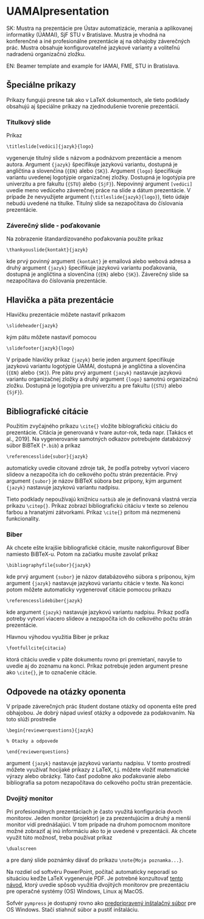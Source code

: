 # UAMAIpresentation

SK: Mustra na prezentácie pre Ústav automatizácie, merania a aplikovanej informatiky (ÚAMAI), SjF STU v Bratislave. Mustra je vhodná na konferenčné a iné profesionálne prezentácie aj na obhajoby záverečných prác. Mustra obsahuje konfigurovateľné jazykové varianty a voliteľnú nadradenú organizačnú zložku.

EN: Beamer template and example for IAMAI, FME, STU in Bratislava.


## Špeciálne príkazy

Príkazy fungujú presne tak ako v LaTeX dokumentoch, ale tieto podklady obsahujú aj špeciálne príkazy na zjednodušenie tvorenie prezentácií. 

### Titulkový slide

Príkaz
```
\titleslide[vedúci]{jazyk}{logo}
```
vygeneruje titulný slide s názvom a podnázvom prezentácie a menom autora. Argument `{jazyk}` špecifikuje jazykovú variantu, dostupná je angličtina a slovenčina (`{EN}` alebo `{SK}`). Argument `{logo}` špecifikuje variantu uvedenej logotýpie organizačnej zložky. Dostupná je logotýpia pre univerzitu a pre fakultu  (`{STU}` alebo `{SjF}`). Nepovinný argument `[vedúci]` uvedie meno vedúceho záverečnej práce na slide a dátum prezentácie. V prípade že nevyužijete argument (`\titleslide{jazyk}{logo}`), tieto údaje nebudú uvedené na titulke.  Titulný slide sa nezapočítava do číslovania prezentácie.

### Záverečný slide - poďakovanie

Na zobrazenie štandardizovaného poďakovania použite príkaz
```
\thankyouslide{kontakt}{jazyk}
```
kde prvý povinný argument `{kontakt}` je emailová alebo webová adresa a druhý argument `{jazyk}` špecifikuje jazykovú variantu poďakovania, dostupná je angličtina a slovenčina (`{EN}` alebo `{SK}`). Záverečný slide sa nezapočítava do číslovania prezentácie.

## Hlavička a päta prezentácie

Hlavičku prezentácie môžete nastaviť príkazom 
```
\slideheader{jazyk}
```
kým pätu môžete nastaviť pomocou 
```
\slidefooter{jazyk}{logo}   
```
V prípade hlavičky príkaz  `{jazyk}` berie jeden argument špecifikuje jazykovú variantu logotýpie ÚAMAI, dostupná je angličtina a slovenčina (`{EN}` alebo `{SK}`). Pre pätu prvý argument  `{jazyk}` nastavuje jazykovú variantu organizačnej zložky a druhý argument `{logo}` samotnú organizačnú zložku. Dostupná je logotýpia pre univerzitu a pre fakultu  (`{STU}` alebo `{SjF}`). 

## Bibliografické citácie

Použitím zvyčajného príkazu `\cite{}` vložíte biblografickú citáciu do prezentácie. Citácia je generovaná v tvare autor-rok, teda napr. [Takács et al., 2019]. Na vygenerovanie samotných odkazov potrebujete databázový súbor BiBTeX (`*.bib`) a príkaz
```
\referencesslide{subor}{jazyk}
```
automaticky uvedie citované zdroje tak, že podľa potreby vytvorí viacero slideov a nezapočíta ich do celkového počtu strán prezentácie. Prvý argument `{subor}` je názov BiBTeX súbora bez prípony, kým argument  `{jazyk}` nastavuje jazykovú variantu nadpisu.

Tieto podklady nepoužívajú knižnicu `natbib` ale je definovaná vlastná verzia príkazu `\citep{}`. Príkaz zobrazí bibliografickú citáciu v texte so zelenou farbou a hranatými zátvorkami. Príkaz `\cite{}` pritom má nezmenenú funkcionality.

### Biber

Ak chcete ešte krajšie bibliografické citácie, musíte nakonfigurovať Biber namiesto BiBTeX-u. Potom na začiatku musíte zavolať príkaz
```
\bibliographyfile{subor}{jazyk}
```
kde prvý argument `{subor}` je názov databázového súbora s príponou, kým argument  `{jazyk}` nastavuje jazykovú variantu citácie v texte. Na konci potom môžete automaticky vygenerovať citácie pomocou príkazu
```
\referencesslidebiber{jazyk}
```
kde argument  `{jazyk}` nastavuje jazykovú variantu nadpisu. Príkaz podľa potreby vytvorí viacero slideov a nezapočíta ich do celkového počtu strán prezentácie. 

Hlavnou výhodou využitia Biber je príkaz
```
\footfullcite{citacia}
```
ktorá citáciu uvedie v päte dokumentu rovno pri premietaní, navyše to uvedie aj do zoznamu na konci. Príkaz potrebuje jeden argument presne ako `\cite{}`, je to označenie citácie. 

## Odpovede na otázky oponenta

V prípade záverečných prác študent dostane otázky od oponenta ešte pred obhajobou. Je dobrý nápad uviesť otázky a odpovede za podakovaním. Na toto slúži prostredie
```
\begin{reviewerquestions}{jazyk}

% Otazky a odpovede

\end{reviewerquestions}

```
argument  `{jazyk}` nastavuje jazykovú variantu nadpisu. V tomto prostredí môžete využívať hocijaké príkazy z LaTeX, t.j. môžete vložiť matematické výrazy alebo obrázky. Táto časť podobne ako poďakovanie alebo bibliografia sa potom nezapočítava do celkového počtu strán prezentácie.

### Dvojitý monitor

Pri profesionálnych prezentáciach je často využitá konfigurácia dvoch monitorov. Jeden monitor (projektor) je za prezentujúcim a druhý a menší monitor vidí prednášajúci. V tom prípade na druhom pomocnom monitore možné zobraziť aj inú informáciu ako to je uvedené v prezentácii. Ak chcete využit túto možnosť, treba používat príkaz
```
\dualscreen
```
a pre daný slide poznámky dávať do príkazu `\note{Moja poznamka...}`.

Na rozdiel od softvéru PowerPoint, počítač automaticky neporadí so situáciou keďže LaTeX vygeneruje PDF. Je potrebné konzultovať [tento návod](https://www.scivision.dev/beamer-latex-dual-display-pdf-notes/), ktorý uvedie spôsob využitia dvojitých monitorov pre prezentáciu pre operačné systémy (OS) Windows, Linux aj MacOS. 

Sofvér `pympress` je dostupný rovno ako [predpripravený inštalačný súbor](https://github.com/Cimbali/pympress/releases/) pre OS Windows. Stačí stiahnúť súbor a pustiť inštaláciu.




